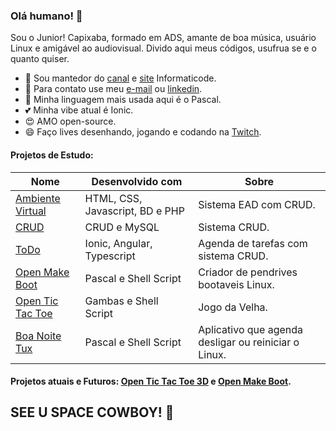 ### Olá humano! 👋 
Sou o Junior! Capixaba, formado em ADS, amante de boa música, usuário Linux e amigável ao audiovisual. Divido aqui meus códigos, usufrua se e o quanto quiser. 

- 🔭 Sou mantedor do [canal](https://www.youtube.com/informaticode) e [site](https://www.informaticode.com.br/) Informaticode. 
- 💬 Para contato use meu [e-mail](mailto:informaticode@gmail.com) ou [linkedin](https://www.linkedin.com/in/juniorcriste/).
- :tiger: Minha linguagem mais usada aqui é o Pascal. 
- :two_hearts: Minha vibe atual é Ionic.  
- 😍 AMO open-source. 
- 😄 Faço lives desenhando, jogando e codando na [Twitch](https://www.twitch.tv/oisouojunior). 

#### Projetos de Estudo: 
| Nome  |  Desenvolvido com  | Sobre |
| ------------------- | ------------------- | ------------------- | 
|  [Ambiente Virtual](https://github.com/JuniorCriste/AmbienteVirtual) |  HTML, CSS, Javascript, BD e PHP | Sistema EAD com CRUD. | 
|  [CRUD](https://github.com/JuniorCriste/AmbienteVirtual) |  CRUD e MySQL | Sistema CRUD. | 
|  [ToDo](https://github.com/JuniorCriste/TO-DO) |  Ionic, Angular, Typescript | Agenda de tarefas com sistema CRUD. | 
|  [Open Make Boot](https://github.com/JuniorCriste/OpenMakeBoot) |  Pascal e Shell Script | Criador de pendrives bootaveis Linux. | 
|  [Open Tic Tac Toe](https://github.com/JuniorCriste/Open-TIC-TAC-TOE) |  Gambas e Shell Script | Jogo da Velha. | 
|  [Boa Noite Tux](https://github.com/JuniorCriste/BoaNoiteTux) |  Pascal e Shell Script | Aplicativo que agenda desligar ou reiniciar o Linux. | 

#### Projetos atuais e Futuros: [Open Tic Tac Toe 3D](https://github.com/JuniorCriste/Open-Tic-Tac-Toe-3D) e [Open Make Boot](https://github.com/JuniorCriste/OpenMakeBoot).
## SEE U SPACE COWBOY! 👋  

